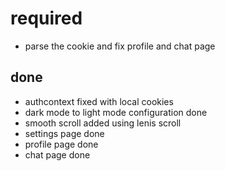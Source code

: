 # required

- parse the cookie and fix profile and chat page

## done

- authcontext fixed with local cookies
- dark mode to light mode configuration done
- smooth scroll added using lenis scroll
- settings page done
- profile page done
- chat page done
